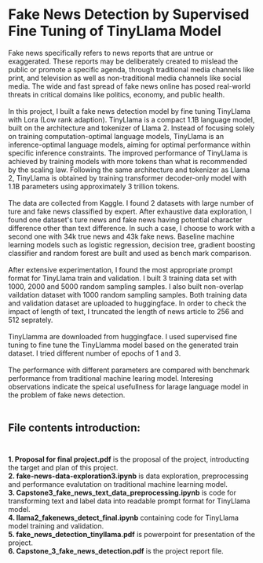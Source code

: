 # **Fake News Detection by Supervised Fine Tuning of TinyLlama Model**
Fake news specifically refers to news reports that are untrue or exaggerated. These reports may be deliberately created to mislead the public or promote a specific agenda, through traditional media channels like print, and television as well as non-traditional media channels like social media. The wide and fast spread of fake news online has posed real-world threats in critical domains like politics, economy, and public health.<br /><br />
In this project, I built a fake news detection model by fine tuning TinyLlama  with Lora (Low rank adaption). TinyLlama is a compact 1.1B language model, built on the architecture and tokenizer of Llama 2. Instead of focusing solely on training computation-optimal language models, TinyLlama is an inference-optimal language models, aiming for optimal performance within specific inference constraints. The improved performance of TinyLlama is achieved by training models with more tokens than what is recommended by the scaling law. Following the same architecture and tokenizer as Llama 2, TinyLlama is obtained by training transformer decoder-only model with 1.1B parameters using approximately 3 trillion tokens.<br /><br />
The data are collected from Kaggle. I found 2 datasets with large number of ture and fake news classified by expert. After exhaustive data exploration, I found one dataset's ture news and fake news having potential character difference other than text difference. In such a case, I choose to work with a second one with 34k true news and 43k fake news. Baseline machine learning models such as logistic regression, decision tree, gradient boosting classifier and random forest are built and used as bench mark comparison. <br /><br />
After extensive experimentation, I found the most appropriate prompt format for TinyLlama train and validation. I built 3 training data set with 1000, 2000 and 5000 random sampling samples. I also built non-overlap vaildation dataset with 1000 random sampling samples. Both training data and validation dataset are uploaded to huggingface. In order to check the impact of length of text, I truncated the length of news article to 256 and 512 seprately. <br /><br />
TinyLlamma are downloaded from huggingface. I used supervised fine tuning to fine tune the TinyLlamma model based on the generated train dataset. I tried different number of epochs of 1 and 3.  <br /><br />
The performance with different parameters are compared with benchmark performance from traditional machine learing model. Interesing observations indicate the speical usefullness for larage language model in the problem of fake news detection. <br /><br />

## **File contents introduction:**<br /><br />

**1. Proposal for final project.pdf** is the proposal of the project, introducting the target and plan of this project. <br />
**2. fake-news-data-exploration3.ipynb** is data exploration, preprocessing and performance evalutation on traditional machine learning model. <br />
**3. Capstone3_fake_news_text_data_preprocessing.ipynb** is code for transforming text and label data into readable prompt format for TinyLlama model. <br />
**4. llama2_fakenews_detect_final.ipynb** containing code for TinyLlama model training and validation.<br />
**5. fake_news_detection_tinyllama.pdf** is powerpoint for presentation of the project.<br />
**6. Capstone_3_fake_news_detection.pdf** is the project report file.<br />
